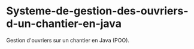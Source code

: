# Systeme-de-gestion-des-ouvriers-d-un-chantier-en-java
Gestion d'ouvriers sur un chantier en Java (POO).
